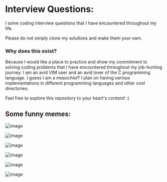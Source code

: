 # Interview Questions:
I solve coding interview questions that I have encountered throughout my life.

Please do not simply clone my solutions and make them your own. 

### Why does this exist? 

Because I would like a place to practice and show my commitment to solving coding problems
that I have encountered throughout my job-hunting journey. 
I am an avid VIM user and an avid lover of the C programming language. I guess I am a _masochist_? 
I plan on having various implementations in different programming languages and other cool directories. 

Feel free to explore this repository to your heart's content! :)

## Some funny memes:

![image](https://images.squarespace-cdn.com/content/v1/5f9bf21e1bb59b2262d5079d/1604846499770-1J5Z7YB0KAMG6O0TYWNQ/C+Programming+Slaps+Meme.png)

![image](https://preview.redd.it/seriously-though-how-do-i-exit-vim-v0-mx7dxqljnnl81.png?auto=webp&s=03f895ee50952918687dfdfea03c0bc3af097754)

![image](https://cdn-media-1.freecodecamp.org/images/1*BPkK5FHiS6rXsygxNoO2XA.jpeg)

![image](https://preview.redd.it/dmvhvepvl2v11.jpg?width=640&crop=smart&auto=webp&s=653a995ebec04b685ecf8425a40d1660de0669ee)

![image](https://resources.workable.com/wp-content/uploads/2023/07/Candidate-Meme.jpeg)

![image](https://i.imgflip.com/133cjk.jpg)
